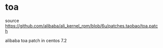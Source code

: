 # toa
source https://github.com/alibaba/ali_kernel_rpm/blob/6u/patches.taobao/toa.patch

alibaba toa patch in centos 7.2
